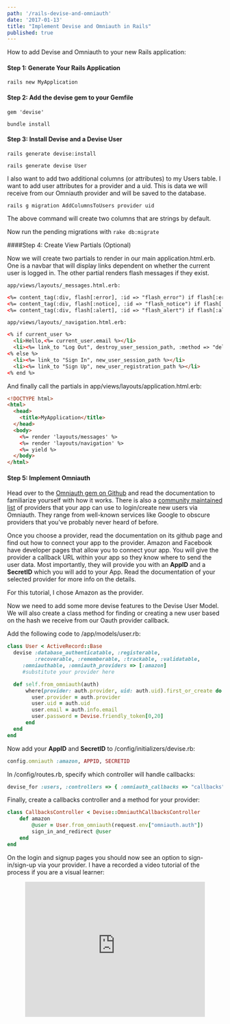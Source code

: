 ```yaml
---
path: '/rails-devise-and-omniauth'
date: '2017-01-13'
title: "Implement Devise and Omniauth in Rails"
published: true
---
```


How to add Devise and Omniauth to your new Rails application:

#### Step 1: Generate Your Rails Application
`rails new MyApplication`

#### Step 2: Add the devise gem to your Gemfile
`gem 'devise'`

`bundle install`

#### Step 3: Install Devise and a Devise User
`rails generate devise:install`

`rails generate devise User`

I also want to add two additional columns (or attributes) to my Users table. I want to add user attributes for a provider and a uid. This is data we will receive from our Omniauth provider and will be saved to the database.<br>

`rails g migration AddColumnsToUsers provider uid`

The above command will create two columns that are strings by default.

Now run the pending migrations with `rake db:migrate`

####Step 4: Create View Partials (Optional)

Now we will create two partials to render in our main application.html.erb. One is a navbar that will display links dependent on whether the current user is logged in. The other partial renders flash messages if they exist.

`app/views/layouts/_messages.html.erb:`

```html
<%= content_tag(:div, flash[:error], :id => "flash_error") if flash[:error] %>
<%= content_tag(:div, flash[:notice], :id => "flash_notice") if flash[:notice] %>
<%= content_tag(:div, flash[:alert], :id => "flash_alert") if flash[:alert] %>
```

`app/views/layouts/_navigation.html.erb:`

```html
<% if current_user %>
  <li>Hello,<%= current_user.email %></li>
  <li><%= link_to "Log Out", destroy_user_session_path, :method => "delete" %></li>
<% else %>
  <li><%= link_to "Sign In", new_user_session_path %></li>
  <li><%= link_to "Sign Up", new_user_registration_path %></li>
<% end %>
```

And finally call the partials in app/views/layouts/application.html.erb:

```html
<!DOCTYPE html>
<html>
  <head>
    <title>MyApplication</title>
  </head>
  <body>
    <%= render 'layouts/messages' %>
    <%= render 'layouts/navigation' %>
    <%= yield %>
  </body>
</html>
```

#### Step 5: Implement Omniauth

Head over to the <a href="https://github.com/omniauth/omniauth">Omniauth gem on Github</a> and read the documentation to familiarize yourself with how it works. There is also a <a href="https://github.com/omniauth/omniauth/wiki/List-of-Strategies">community maintained list</a> of providers that your app can use to login/create new users via Omniauth. They range from well-known services like Google to obscure providers that you've probably never heard of before.

Once you choose a provider, read the documentation on its github page and find out how to connect your app to the provider. Amazon and Facebook have developer pages that allow you to connect your app. You will give the provider a callback URL within your app so they know where to send the user data. Most importantly, they will provide you with an **AppID** and a **SecretID** which you will add to your App. Read the documentation of your selected provider for more info on the details.

For this tutorial, I chose Amazon as the provider.

Now we need to add some more devise features to the Devise User Model. We will also create a class method for finding or creating a new user based on the hash we receive from our Oauth provider callback.

Add the following code to /app/models/user.rb:

```ruby
class User < ActiveRecord::Base
  devise :database_authenticatable, :registerable,
         :recoverable, :rememberable, :trackable, :validatable,
     :omniauthable, :omniauth_providers => [:amazon]
     #substitute your provider here

  def self.from_omniauth(auth)
      where(provider: auth.provider, uid: auth.uid).first_or_create do |user|
        user.provider = auth.provider
        user.uid = auth.uid
        user.email = auth.info.email
        user.password = Devise.friendly_token[0,20]
      end
  end
end
```

Now add your **AppID** and **SecretID** to /config/initializers/devise.rb:

```ruby
config.omniauth :amazon, APPID, SECRETID
```

In /config/routes.rb, specify which controller will handle callbacks:

```ruby
devise_for :users, :controllers => { :omniauth_callbacks => "callbacks" }
```

Finally, create a callbacks controller and a method for your provider:

```ruby
class CallbacksController < Devise::OmniauthCallbacksController
    def amazon
        @user = User.from_omniauth(request.env["omniauth.auth"])
        sign_in_and_redirect @user
    end
end
```

On the login and signup pages you should now see an option to sign-in/sign-up via your provider. I have a recorded a video tutorial of the process if you are a visual learner:

<iframe style="display: block; margin: 0 auto;" width="420" height="315" src="http://www.youtube.com/embed/8DdlW-lzowA" frameborder="0" allowfullscreen>
</iframe>
